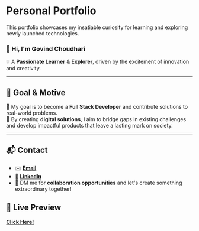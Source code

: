 

# Personal Portfolio  
This portfolio showcases my insatiable curiosity for learning and exploring newly launched technologies.  

### 👋 Hi, I'm **Govind Choudhari**  
💡 A **Passionate Learner** & **Explorer**, driven by the excitement of innovation and creativity.  

---

## 🎯 **Goal & Motive**  
🌟 My goal is to become a **Full Stack Developer** and contribute solutions to real-world problems.  
🔧 By creating **digital solutions**, I aim to bridge gaps in existing challenges and develop impactful products that leave a lasting mark on society.  

---

## 📬 **Contact**  
* ✉️ [**Email**](choudharygovind553@gmail.com) 
* 🔗 [**LinkedIn**](https://www.linkedin.com/in/govind-choudhari-967960285)
* 🤝 DM me for **collaboration opportunities** and let's create something extraordinary together!

## 📸 Live Preview 
[**Click Here!**](https://govind-devspace.netlify.app/)
